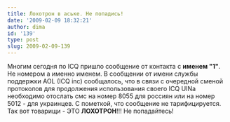 ```yaml
---
title: Лохотрон в аське. Не попадись!
date: '2009-02-09 18:32:21'
author: dima
id: '139'
type: post
slug: 2009-02-09-139
---
```


Многим сегодня по ICQ пришло сообщение от контакта с **именем "1"**. Не номером а именно именем. В сообщении от имени службы поддержки AOL (ICQ inc) сообщалось, что в связи с очередной сменой протоколов для продолжения использования своего ICQ UINa необходимо отослать смс на номер 8055 для россиян или на номер 5012 - для украинцев. С пометкой, что сообщение не тарифицируется. Так вот товарищи - ЭТО **ЛОХОТРОН**!!! Не попадайтесь!